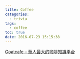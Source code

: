 ```yaml
---
title: Coffee
categories:
  - trivia
tags:
  - coffee
toc: true
date: 2016-07-23 15:15:38
---
```


[Goatcafe – 華人最大的咖啡知識平台](http://goatcafe.tw/)
